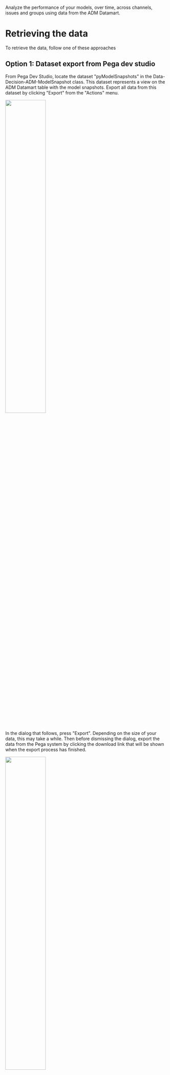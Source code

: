 Analyze the performance of your models, over time, across channels, issues and groups using data from the ADM Datamart.

# Retrieving the data

To retrieve the data, follow one of these approaches

## Option 1: Dataset export from Pega dev studio

From Pega Dev Studio, locate the dataset "pyModelSnapshots" in the Data-Decision-ADM-ModelSnapshot class. This dataset represents a view on the ADM Datamart table with the model snapshots. Export all data from this dataset by clicking "Export" from the "Actions" menu.

<img src="/pegasystems/cdh-datascientist-tools/blob/master/images/pega_export_adm_models.png" width="50%">

In the dialog that follows, press "Export". Depending on the size of your data, this may take a while. Then before dismissing the dialog, export the data from the Pega system by clicking the download link that will be shown when the export process has finished.

<img src="/pegasystems/cdh-datascientist-tools/blob/master/images/pega_export_dialog.png" width="50%">

The data will be stored in the download location of your browser in the standard Pega dataset export format: zipped, multi-line JSON. You can unzip and load this manually, but we have some utilities in `cdhtools` that make this easier for you.

Repeat the steps for the predictor data, which is stored in a separate table. You typically want both tables, although this is not mandatory. Many of the standard plot functions will require both to be present.

|Data|Class|Dataset|Table|
|---|---|---|---|
|Model Snapshots|Data-Decision-ADM-ModelSnapshot|pyModelSnapshots|PR_DATA_DM_ADMMART_MDL_FACT|
|Predictor Snapshots|Data-Decision-ADM-PredictorBinningSnapshot|pyADMPredictorSnapshots|PR_DATA_DM_ADMMART_PRED|

See (https://docs.pega.com/decision-management-reference-materials/database-tables-monitoring-models) for more information.

### R

In the `cdhtools` library, use the [ADMDatamart](https://pegasystems.github.io/cdh-datascientist-tools/reference/ADMDatamart.html) function to load the ADM Datamart data. This function reads data, drops Pega-internal fields, standardizes the field names and performs other cleanup activities. In addition to dataset exports it can also read CSV, parquet and many other formats.

There also is a generic method to read any dataset (and which will not perform any of these cleanup activities): [readDSExport](https://pegasystems.github.io/cdh-datascientist-tools/reference/readDSExport.html).

In both functions you can omit the timestamp of the Pega file and it will always take the latest version of the file in the specified location. This is very convenient when you do multiple exports from Pega, so it always takes the latest export.

```r
dm <- ADMDatamart(folder = "~/Downloads")
```

### Python

For Python use the files from the GitHub repository directly. There is a utility function `readDSExport` in `cdh_utils.py` in the python folder.

```python
from ADMDatamart import ADMDatamart
dm = ADMDatamart("/data")
```

## Option 2: Export only selected models from Pega

This is like the first option, however now instead of including the full model / predictor tables you only select the models and predictors that you are interested in.

1. Create a dataflow on **Data-Decision-ADM-ModelSnapshot**
2. Source the dataflow with the **pyModelSnapshots** dataset
3. Insert a Filter shape after the source dataset to filter on the models of interest. If you filter by rule that would be a condition on **.pyConfigurationName**.
4. Create a Cassandra dataset as the destination. The keys the system shows when saving it (model ID, snapshot time, application) are fine.

<img src="/pegasystems/cdh-datascientist-tools/blob/master/images/DataFlowExportSelectedModels.png" width="100%">

That's it for the model data. Run this dataflow and export the destination dataset, then follow the steps from option 1 to load them in your R or Python environment.

For the predictor data you can follow the exact same pattern. However that would require you to know the ModelID's, so it is preferable to piggy-back on the model data you exported and let the system figure out which ModelID's to use.

1. Create a dataflow on **Data-Decision-ADM-PredictorBinningSnapshot**
2. Source the predictor flow with the **pyADMPredictorSnapshots** dataset
3. Instead of a filter like in the previous one, first add a Compose shape
4. Go back to your model data flow and make the destination abstract. Then use this in the Compose. The condition is equal **pyModelID**, use a new property to hold the model data (single page property of class **Data-Decision-ADM-ModelSnapshot**).
5. Add a filter to filter out any predictor data that does not match
6. Destination is a custom Cassandra dataset like before

<img src="/pegasystems/cdh-datascientist-tools/blob/master/images/DataFlowExportSelectedPredictors.png" width="100%">



## Option 3: Manual table export from database

The table with the model snapshots is `PR_DATA_DM_DATAMART_MDL_FACT`. You can export this using your favourite database tool. Optionally leave out Pega internal fields (starting with pz/px) and the (large) raw model data field (pymodeldata). 

<img src="/pegasystems/cdh-datascientist-tools/blob/master/images/pega_db_models.png" width="50%">

When exporting as a CSV be careful:
* Include a header with the names
* Make sure the column separator does not interfere with characters in the fields - a comma is not safe, the pipe character | is often a better choice
* If possible use double quotes around symbolic values
* If possible use an unambigous standard format for the date/time fields (pySnapshotTime)

Then read the resulting file into R or Python and go from there. Reading CSV's with embedded comma's can be challenging. The R ADMDatamart function has options for preprocessing where clean-up actions can be specified. If that does not provide enough flexibility read the data first, then pass it in as data objects into the ADMDatamart class/function.

### R

```r
dm <- ADMDatamart("models.csv", "preds.csv", folder="adm")
```

### Python

(TODO)

# Example analysis

## R

Now the data is retrieved, it is easy to create plots. The library provides several plots (see plot* functions in the [help](https://pegasystems.github.io/cdh-datascientist-tools/reference/index.html)), although it is easy enough to construct your own (see source of [plots.R](https://github.com/pegasystems/cdh-datascientist-tools/blob/master/r/R/plots.R) for inspiration).

```r
library(cdhtools)
library(data.table)
library(ggplot2)
library(colorspace)

plotPerformanceSuccessRateBubbleChart(dm, facets = c("Channel","Issue")) +
   scale_color_discrete_divergingx()
```
<img src="/pegasystems/cdh-datascientist-tools/blob/master/images/datamartplot1.png" width="50%">
